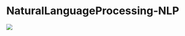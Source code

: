 # NaturalLanguageProcessing-NLP


![](https://github.com/kevimwe/NaturalLanguageProcessing-NLP/blob/master/NLP_Pipeline.JPG)
